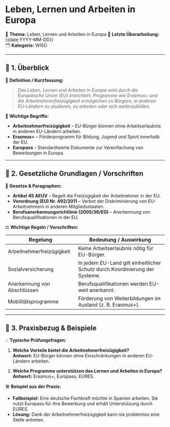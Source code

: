 # Leben, Lernen und Arbeiten in Europa

📌 **Thema:** Leben, Lernen und Arbeiten in Europa 
📅 **Letzte Überarbeitung:** {{date:YYYY-MM-DD}}  
🗂 **Kategorie:** WISO

---

## 🔹 1. Überblick

📖 **Definition / Kurzfassung:**

> _Das Leben, Lernen und Arbeiten in Europa wird durch die Europäische Union (EU) erleichtert. Programme wie Erasmus+ und die Arbeitnehmerfreizügigkeit ermöglichen es Bürgern, in anderen EU-Ländern zu studieren, zu arbeiten oder sich weiterzubilden._

🔑 **Wichtige Begriffe:**

- **Arbeitnehmerfreizügigkeit** – EU-Bürger können ohne Arbeitserlaubnis in anderen EU-Ländern arbeiten.
- **Erasmus+** – Förderprogramm für Bildung, Jugend und Sport innerhalb der EU.
- **Europass** – Standardisierte Dokumente zur Vereinfachung von Bewerbungen in Europa.

---

## 🔹 2. Gesetzliche Grundlagen / Vorschriften

📜 **Gesetze & Paragraphen:**

- **Artikel 45 AEUV** – Regelt die Freizügigkeit der Arbeitnehmer in der EU.
- **Verordnung (EU) Nr. 492/2011** – Verbot der Diskriminierung von EU-Arbeitnehmern in anderen Mitgliedsstaaten.
- **Berufsanerkennungsrichtlinie (2005/36/EG)** – Anerkennung von Berufsqualifikationen in der EU.

⚖️ **Wichtige Regeln / Vorschriften:**

|Regelung|Bedeutung / Auswirkung|
|---|---|
|Arbeitnehmerfreizügigkeit|Keine Arbeitserlaubnis nötig für EU-Bürger.|
|Sozialversicherung|In jedem EU-Land gilt einheitlicher Schutz durch Koordinierung der Systeme.|
|Anerkennung von Abschlüssen|Berufsqualifikationen werden EU-weit anerkannt.|
|Mobilitätsprogramme|Förderung von Weiterbildungen im Ausland (z. B. Erasmus+).|

---

## 🔹 3. Praxisbezug & Beispiele

💡 **Typische Prüfungsfragen:**

1. **Welche Vorteile bietet die Arbeitnehmerfreizügigkeit?**  
    **Antwort:** EU-Bürger können ohne Einschränkungen in anderen EU-Ländern arbeiten.
    
2. **Welche Programme unterstützen das Lernen und Arbeiten in Europa?**  
    **Antwort:** Erasmus+, Europass, EURES.
    

🛠 **Beispiel aus der Praxis:**

- **Fallbeispiel:** Eine deutsche Fachkraft möchte in Spanien arbeiten. Sie nutzt Europass für ihre Bewerbung und erhält Unterstützung durch EURES.
- **Lösung:** Dank der Arbeitnehmerfreizügigkeit kann sie problemlos eine Stelle antreten.
